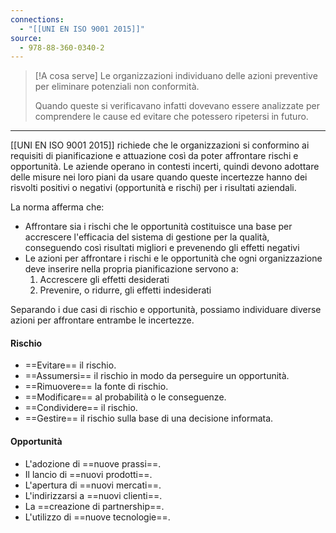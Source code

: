 ```yaml
---
connections:
  - "[[UNI EN ISO 9001 2015]]"
source:
  - 978-88-360-0340-2
---
```

>[!A cosa serve]
>Le organizzazioni individuano delle azioni preventive per eliminare potenziali non conformità.
>
>Quando queste si verificavano infatti dovevano essere analizzate per comprendere le cause ed evitare che potessero ripetersi in futuro.

---

[[UNI EN ISO 9001 2015]] richiede che le organizzazioni si conformino ai requisiti di pianificazione e attuazione così da poter affrontare rischi e opportunità.
Le aziende operano in contesti incerti, quindi devono adottare delle misure nei loro piani da usare quando queste incertezze hanno dei risvolti positivi o negativi (opportunità e rischi) per i risultati aziendali.

La norma afferma che:
- Affrontare sia i rischi che le opportunità costituisce una base per accrescere l'efficacia del sistema di gestione per la qualità, conseguendo così risultati migliori e prevenendo gli effetti negativi
- Le azioni per affrontare i rischi e le opportunità che ogni organizzazione deve inserire nella propria pianificazione servono a:
	1. Accrescere gli effetti desiderati
	2. Prevenire, o ridurre, gli effetti indesiderati

Separando i due casi di rischio e opportunità, possiamo individuare diverse azioni per affrontare entrambe le incertezze.

#### Rischio
- ==Evitare== il rischio.
- ==Assumersi== il rischio in modo da perseguire un opportunità.
- ==Rimuovere== la fonte di rischio.
- ==Modificare== al probabilità o le conseguenze.
- ==Condividere== il rischio.
- ==Gestire== il rischio sulla base di una decisione informata.

#### Opportunità
- L'adozione di ==nuove prassi==.
- Il lancio di ==nuovi prodotti==.
- L'apertura di ==nuovi mercati==.
- L'indirizzarsi a ==nuovi clienti==.
- La ==creazione di partnership==.
- L'utilizzo di ==nuove tecnologie==.


